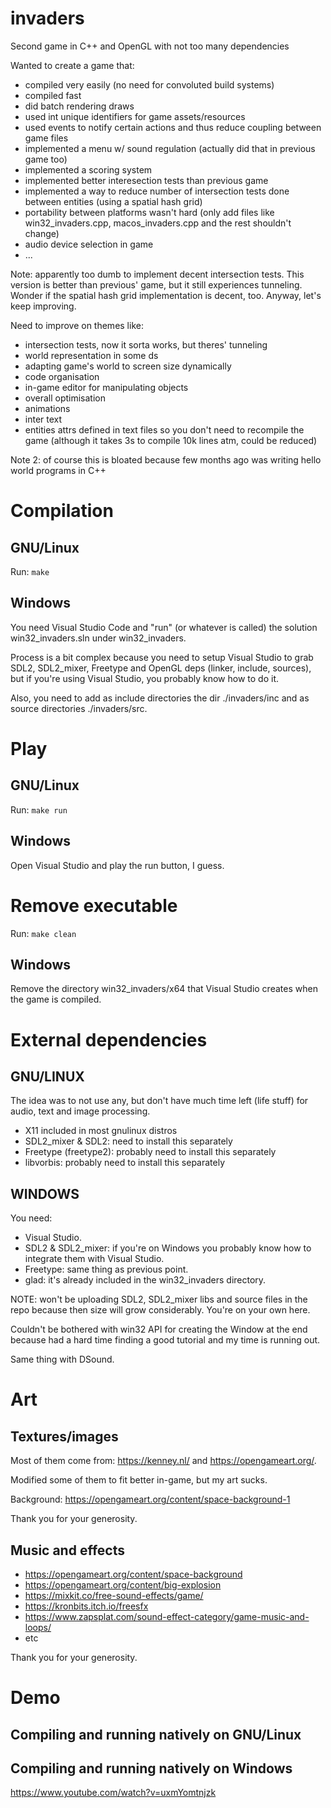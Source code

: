 # invaders

Second game in C++ and OpenGL with not too many dependencies

Wanted to create a game that:

- compiled very easily (no need for convoluted build systems)
- compiled fast
- did batch rendering draws
- used int unique identifiers for game assets/resources
- used events to notify certain actions and thus reduce coupling between game files
- implemented a menu w/ sound regulation (actually did that in previous game too)
- implemented a scoring system
- implemented better interesection tests than previous game
- implemented a way to reduce number of intersection tests done between entities (using a spatial hash grid)
- portability between platforms wasn't hard (only add files like win32_invaders.cpp, macos_invaders.cpp and the rest shouldn't change)
- audio device selection in game
- ...

Note: apparently too dumb to implement decent intersection tests. This version is better than previous' game, but it still experiences tunneling. Wonder if the spatial hash grid implementation is decent, too. Anyway, let's keep improving.

Need to improve on themes like:

- intersection tests, now it sorta works, but theres' tunneling
- world representation in some ds
- adapting game's world to screen size dynamically
- code organisation
- in-game editor for manipulating objects
- overall optimisation
- animations
- inter text
- entities attrs defined in text files so you don't need to recompile the game (although it takes 3s to compile 10k lines atm, could be reduced)

Note 2: of course this is bloated because few months ago was writing hello world programs in C++

# Compilation

## GNU/Linux

Run: `make`

## Windows

You need Visual Studio Code and "run" (or whatever is called) the solution win32_invaders.sln under win32_invaders.

Process is a bit complex because you need to setup Visual Studio to grab SDL2, SDL2_mixer, Freetype and OpenGL deps (linker, include, sources), but if you're using Visual Studio, you probably know how to do it.

Also, you need to add as include directories the dir ./invaders/inc and as source directories ./invaders/src.

# Play

## GNU/Linux

Run: `make run`

## Windows

Open Visual Studio and play the run button, I guess.

# Remove executable

Run: `make clean`

## Windows

Remove the directory win32_invaders/x64 that Visual Studio creates when the game is compiled.

# External dependencies

## GNU/LINUX

The idea was to not use any, but don't have much time left (life stuff) for audio, text and image processing.

- X11 included in most gnulinux distros
- SDL2_mixer & SDL2: need to install this separately
- Freetype (freetype2): probably need to install this separately
- libvorbis: probably need to install this separately

## WINDOWS

You need:

- Visual Studio.
- SDL2 & SDL2_mixer: if you're on Windows you probably know how to integrate them with Visual Studio.
- Freetype: same thing as previous point.
- glad: it's already included in the win32_invaders directory.

NOTE: won't be uploading SDL2, SDL2_mixer libs and source files in the repo because then size will grow considerably. You're on your own here.

Couldn't be bothered with win32 API for creating the Window at the end because had a hard time finding a good tutorial and my time is running out.

Same thing with DSound.

# Art

## Textures/images

Most of them come from: https://kenney.nl/ and https://opengameart.org/.

Modified some of them to fit better in-game, but my art sucks.

Background: https://opengameart.org/content/space-background-1

Thank you for your generosity.

## Music and effects

- https://opengameart.org/content/space-background
- https://opengameart.org/content/big-explosion
- https://mixkit.co/free-sound-effects/game/
- https://kronbits.itch.io/freesfx
- https://www.zapsplat.com/sound-effect-category/game-music-and-loops/
- etc

Thank you for your generosity.

# Demo

## Compiling and running natively on GNU/Linux



## Compiling and running natively on Windows


https://www.youtube.com/watch?v=uxmYomtnjzk
